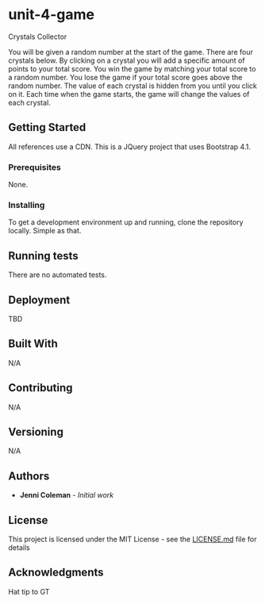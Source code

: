 # unit-4-game

Crystals Collector

You will be given a random number at the start of the game.
There are four crystals below.  By clicking on a crystal you will add a specific amount of points to your total score.
You win the game by matching your total score to a random number.  You lose the game if your total score goes above the random number.
The value of each crystal is hidden from you until you click on it.
Each time when the game starts, the game will change the values of each crystal.

## Getting Started
 
 All references use a CDN.
 This is a JQuery project that uses Bootstrap 4.1. 

### Prerequisites

None.

### Installing

To get a development environment up and running, clone the repository locally.  Simple as that.

## Running tests

There are no automated tests.

## Deployment

TBD

## Built With

N/A

## Contributing

N/A

## Versioning

N/A

## Authors

* **Jenni Coleman** - *Initial work*

## License

This project is licensed under the MIT License - see the [LICENSE.md](LICENSE.md) file for details

## Acknowledgments

Hat tip to GT